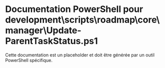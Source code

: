 # Documentation PowerShell pour development\scripts\roadmap\core\manager\Update-ParentTaskStatus.ps1

Cette documentation est un placeholder et doit être générée par un outil PowerShell spécifique.
